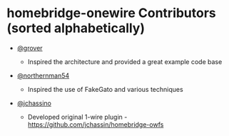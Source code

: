 # homebridge-onewire Contributors (sorted alphabetically)

* [@grover](https://github.com/grover)

  * Inspired the architecture and provided a great example code base

* [@northernman54](https://github.com/NorthernMan54)

  * Inspired the use of FakeGato and various techniques

* [@jchassino](https://github.com/jchassin)

  * Developed original 1-wire plugin - https://github.com/jchassin/homebridge-owfs
  
